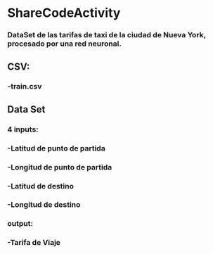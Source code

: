 # ShareCodeActivity
### DataSet de las tarifas de taxi de la ciudad de Nueva York, procesado por una red neuronal.
## CSV:
### -train.csv
## Data Set
### 4 inputs:
### -Latitud de punto de partida
### -Longitud de punto de partida
### -Latitud de destino
### -Longitud de destino
### output:
### -Tarifa de Viaje
